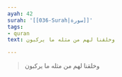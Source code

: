 ```yaml
---
ayah: 42
surah: '[[036-Surah|سورة]]'
tags:
- quran
text: وخلقنا لهم من مثله ما يركبون

---
```

> وخلقنا لهم من مثله ما يركبون
